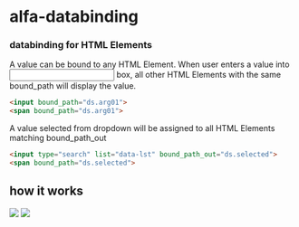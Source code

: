 # alfa-databinding

### databinding for HTML Elements

A value can be bound to any HTML Element. When user enters a value into <input> box, all other HTML Elements with the same bound_path will display the value.

```html
<input bound_path="ds.arg01"> 
<span bound_path="ds.arg01">
```

A value selected from dropdown will be assigned to all HTML Elements matching bound_path_out

```html
<input type="search" list="data-lst" bound_path_out="ds.selected">
<span bound_path="ds.selected">
```

## how it works

<img src="./docs/alfaDatabinding 1-initialization.png">

<img src="./docs/alfaDatabinding 2-notifySubscribers.png">
